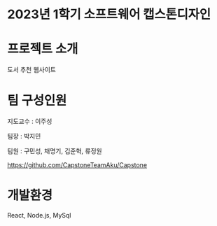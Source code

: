 # 2023년 1학기 소프트웨어 캡스톤디자인

# 프로젝트 소개

도서 추천 웹사이트

# 팀 구성인원

지도교수 : 이주성

팀장 : 박지민

팀원 : 구민성, 채명기, 김준혁, 류정원

https://github.com/CapstoneTeamAku/Capstone

# 개발환경

React, Node.js, MySql


